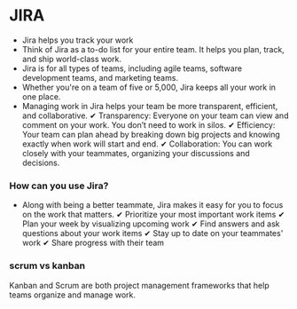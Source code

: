 # JIRA
- Jira helps you track your work
- Think of Jira as a to-do list for your entire team. It helps you plan, track, and ship world-class work.
- Jira is for all types of teams, including agile teams, software development teams, and marketing teams. 
- Whether you're on a team of five or 5,000, Jira keeps all your work in one place.
- Managing work in Jira helps your team be more transparent, efficient, and collaborative.
  ✔ Transparency: Everyone on your team can view and comment on your work. You don’t need to work in silos.
  ✔ Efficiency: Your team can plan ahead by breaking down big projects and knowing exactly when work will start and end.
  ✔ Collaboration: You can work closely with your teammates, organizing your discussions and decisions.

### How can you use Jira?
- Along with being a better teammate, Jira makes it easy for you to focus on the work that matters.
✔ Prioritize your most important work items
✔ Plan your week by visualizing upcoming work
✔ Find answers and ask questions about your work items
✔ Stay up to date on your teammates' work
✔ Share progress with their team

### scrum vs kanban
Kanban and Scrum are both project management frameworks that help teams organize and manage work.